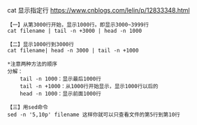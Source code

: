 
cat 显示指定行 https://www.cnblogs.com/lelin/p/12833348.html
```console
【一】从第3000行开始，显示1000行。即显示3000~3999行
cat filename | tail -n +3000 | head -n 1000

【二】显示1000行到3000行
cat filename| head -n 3000 | tail -n +1000

*注意两种方法的顺序
分解：
    tail -n 1000：显示最后1000行
    tail -n +1000：从1000行开始显示，显示1000行以后的
    head -n 1000：显示前面1000行

【三】用sed命令
sed -n '5,10p' filename 这样你就可以只查看文件的第5行到第10行
```
